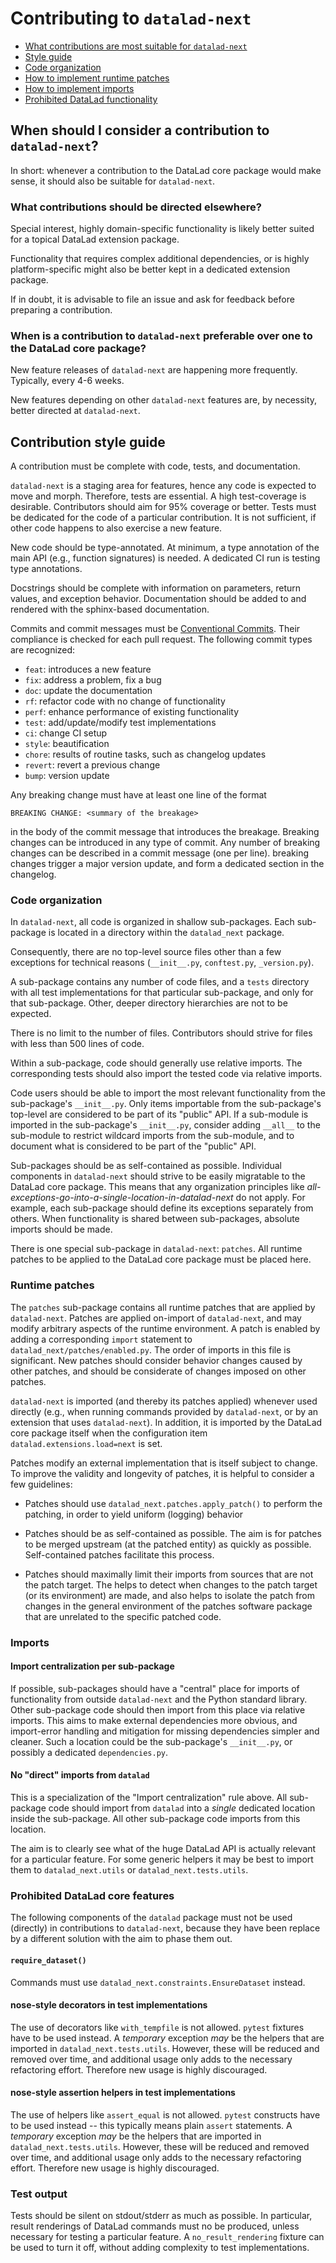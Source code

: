 # Contributing to `datalad-next`

- [What contributions are most suitable for `datalad-next`](#when-should-i-consider-a-contribution-to-datalad-next)
- [Style guide](#contribution-style-guide)
- [Code organization](#code-organization)
- [How to implement runtime patches](#runtime-patches)
- [How to implement imports](#imports)
- [Prohibited DataLad functionality](#prohibited-datalad-core-features)


## When should I consider a contribution to `datalad-next`?

In short: whenever a contribution to the DataLad core package would make sense, it should also be suitable for `datalad-next`.


### What contributions should be directed elsewhere?

Special interest, highly domain-specific functionality is likely better suited for a topical DataLad extension package.

Functionality that requires complex additional dependencies, or is highly platform-specific might also be better kept in a dedicated extension package.

If in doubt, it is advisable to file an issue and ask for feedback before preparing a contribution.


### When is a contribution to `datalad-next` preferable over one to the DataLad core package?

New feature releases of `datalad-next` are happening more frequently. Typically, every 4-6 weeks.

New features depending on other `datalad-next` features are, by necessity, better directed at `datalad-next`.


## Contribution style guide

A contribution must be complete with code, tests, and documentation.

`datalad-next` is a staging area for features, hence any code is expected to move and morph. Therefore, tests are essential. A high test-coverage is desirable. Contributors should aim for 95% coverage or better. Tests must be dedicated for the code of a particular contribution. It is not sufficient, if other code happens to also exercise a new feature.

New code should be type-annotated. At minimum, a type annotation of the main API (e.g., function signatures) is needed. A dedicated CI run is testing type annotations.

Docstrings should be complete with information on parameters, return values, and exception behavior. Documentation should be added to and rendered with the sphinx-based documentation.

Commits and commit messages must be [Conventional Commits](https://www.conventionalcommits.org). Their compliance is checked for each pull request. The following commit types are recognized:

- `feat`: introduces a new feature
- `fix`: address a problem, fix a bug
- `doc`: update the documentation
- `rf`: refactor code with no change of functionality
- `perf`: enhance performance of existing functionality
- `test`: add/update/modify test implementations
- `ci`: change CI setup
- `style`: beautification
- `chore`: results of routine tasks, such as changelog updates
- `revert`: revert a previous change
- `bump`: version update

Any breaking change must have at least one line of the format

    BREAKING CHANGE: <summary of the breakage>

in the body of the commit message that introduces the breakage. Breaking changes can be introduced in any type of commit. Any number of breaking changes can be described in a commit message (one per line). breaking changes trigger a major version update, and form a dedicated section in the changelog.

### Code organization

In `datalad-next`, all code is organized in shallow sub-packages. Each sub-package is located in a directory within the `datalad_next` package.

Consequently, there are no top-level source files other than a few exceptions for technical reasons (`__init__.py`, `conftest.py`, `_version.py`).

A sub-package contains any number of code files, and a `tests` directory with all test implementations for that particular sub-package, and only for that sub-package. Other, deeper directory hierarchies are not to be expected.

There is no limit to the number of files. Contributors should strive for files with less than 500 lines of code.

Within a sub-package, code should generally use relative imports. The corresponding tests should also import the tested code via relative imports.

Code users should be able to import the most relevant functionality from the sub-package's `__init__.py`. Only items importable from the sub-package's top-level are considered to be part of its "public" API. If a sub-module is imported in the sub-package's `__init__.py`, consider adding `__all__` to the sub-module to restrict wildcard imports from the sub-module, and to document what is considered to be part of the "public" API. 

Sub-packages should be as self-contained as possible. Individual components in `datalad-next` should strive to be easily migratable to the DataLad core package. This means that any organization principles like *all-exceptions-go-into-a-single-location-in-datalad-next* do not apply. For example, each sub-package should define its exceptions separately from others. When functionality is shared between sub-packages, absolute imports should be made.

There is one special sub-package in `datalad-next`: `patches`. All runtime patches to be applied to the DataLad core package must be placed here.


### Runtime patches

The `patches` sub-package contains all runtime patches that are applied by `datalad-next`.  Patches are applied on-import of `datalad-next`, and may modify arbitrary aspects of the runtime environment. A patch is enabled by adding a corresponding `import` statement to `datalad_next/patches/enabled.py`. The order of imports in this file is significant. New patches should consider behavior changes caused by other patches, and should be considerate of changes imposed on other patches.

`datalad-next` is imported (and thereby its patches applied) whenever used
directly (e.g., when running commands provided by `datalad-next`, or by an
extension that uses `datalad-next`).  In addition, it is imported by the
DataLad core package itself when the configuration item
`datalad.extensions.load=next` is set.

Patches modify an external implementation that is itself subject to change. To improve the validity and longevity of patches, it is helpful to consider a few guidelines:

- Patches should use `datalad_next.patches.apply_patch()` to perform the patching, in order to yield uniform (logging) behavior

- Patches should be as self-contained as possible. The aim is for patches to be merged upstream (at the patched entity) as quickly as possible. Self-contained patches facilitate this process.

- Patches should maximally limit their imports from sources that are not the patch target. The helps to detect when changes to the patch target (or its environment) are made, and also helps to isolate the patch from changes in the general environment of the patches software package that are unrelated to the specific patched code.


### Imports

#### Import centralization per sub-package

If possible, sub-packages should have a "central" place for imports of functionality from outside `datalad-next` and the Python standard library. Other sub-package code should then import from this place via relative imports. This aims to make external dependencies more obvious, and import-error handling and mitigation for missing dependencies simpler and cleaner. Such a location could be the sub-package's `__init__.py`, or possibly a dedicated `dependencies.py`.

#### No "direct" imports from `datalad`

This is a specialization of the "Import centralization" rule above. All sub-package code should import from `datalad` into a *single* dedicated location inside the sub-package. All other sub-package code imports from this location.

The aim is to clearly see what of the huge DataLad API is actually relevant for a particular feature. For some generic helpers it may be best to import them to `datalad_next.utils` or `datalad_next.tests.utils`.


### Prohibited DataLad core features

The following components of the `datalad` package must not be used (directly) in contributions to `datalad-next`, because they have been replace by a different solution with the aim to phase them out.

#### `require_dataset()`

Commands must use `datalad_next.constraints.EnsureDataset` instead.

#### nose-style decorators in test implementations

The use of decorators like `with_tempfile` is not allowed.
`pytest` fixtures have to be used instead.
A *temporary* exception *may* be the helpers that are imported in `datalad_next.tests.utils`.
However, these will be reduced and removed over time, and additional usage only adds to the necessary refactoring effort.
Therefore new usage is highly discouraged.

#### nose-style assertion helpers in test implementations

The use of helpers like `assert_equal` is not allowed.
`pytest` constructs have to be used instead -- this typically means plain `assert` statements.
A *temporary* exception *may* be the helpers that are imported in `datalad_next.tests.utils`.
However, these will be reduced and removed over time, and additional usage only adds to the necessary refactoring effort.
Therefore new usage is highly discouraged.

### Test output

Tests should be silent on stdout/stderr as much as possible.
In particular, result renderings of DataLad commands must no be produced, unless necessary for testing a particular feature.
A `no_result_rendering` fixture can be used to turn it off, without adding complexity to test implementations.
